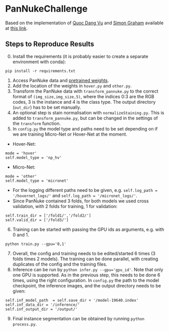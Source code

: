 # PanNukeChallenge

Based on the implementation of [Quoc Dang Vu](https://github.com/vqdang) and [Simon Graham](https://github.com/simongraham) available at [this link](https://github.com/vqdang/hover_net).

## Steps to Reproduce Results
0. Install the requirements (it is probably easier to create a separate environment with conda):
```
pip install -r requirements.txt
```
1. Access PanNuke data and [pretrained weights](https://drive.google.com/file/d/187C9pGjlVmlqz-PlKW1K8AYfxDONrB0n/view).
2. Add the location of the weights in `hover.py` and `other.py`.
3. Transform the PanNuke data with `transform_pannuke.py` to the correct format of `(img_size,img_size,5)`, where the indices 0:3 are the RGB codes, 3 is the instance and 4 is the class type. The output directory (`out_dir`) has to be set manually.
4. An optional step is stain normalisation with `normalizeStaining.py`. This is added to `transform_pannuke.py`, but can be changed in the settings of the `transform` function.
5. In `config.py` the model type and paths need to be set depending on if we are training Micro-Net or Hover-Net at the moment. 
* Hover-Net:
```
mode = 'hover'
self.model_type = 'np_hv'
```
* Micro-Net:
```
mode = 'other'
self.model_type = 'micronet'
```
* For the logging different paths need to be given, e.g. `self.log_path = '/hovernet_logs/'` and `self.log_path = '/micronet_logs/'`.
* Since PanNuke contained 3 folds, for both models we used cross validation, with 2 folds for training, 1 for validation:
```
self.train_dir = ['/fold1/','/fold2/']
self.valid_dir = ['/fold3/']
```
6. Training can be started with passing the GPU ids as arguments, e.g. with 0 and 1.
```
python train.py --gpu='0,1'
```
7. Overall, the config and training needs to be edited/started 6 times (3 folds times 2 models). The training can be done parallel, with creating duplicates of the config and the training files. 
8. Inference can be run by `python infer.py --gpu='gpu_id'`. Note that only one GPU is supported. As in the previous step, this needs to be done 6 times, using the right configuration. In `config.py` the path to the model checkpoint, the inference images, and the output directory needs to be given:
```
self.inf_model_path  = self.save_dir + '/model-19640.index'
self.inf_data_dir = '/inference/'
self.inf_output_dir = '/output/'
```
9. Final instance segmentation can be obtained by running `python process.py`.
